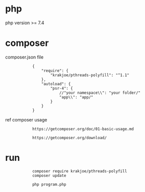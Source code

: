 # php 

php version >= 7.4 
# composer

composer.json file

                {
                    "require": {
                        "krakjoe/pthreads-polyfill": "^1.1"
                    },
                    "autoload": {
                        "psr-4": {            
                            //"your namespace\\": "your folder/"
                            "app\\": "app/"
                        }
                    }
                }

ref composer usage
                

                https://getcomposer.org/doc/01-basic-usage.md

                https://getcomposer.org/download/


# run

                composer require krakjoe/pthreads-polyfill
                composer update

                php program.php


